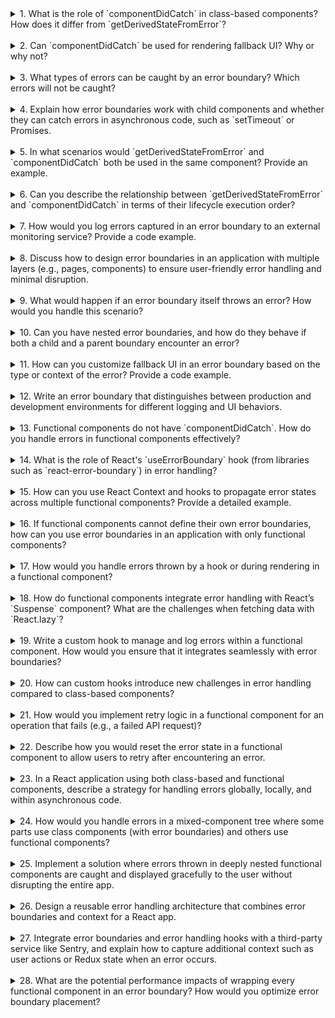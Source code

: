 <details>

<summary>1. What is the role of `componentDidCatch` in class-based components? How does it differ from `getDerivedStateFromError`?</summary>

- **`componentDidCatch`** is used to catch JavaScript errors anywhere in the component tree, log the error details, and perform side effects like reporting the error to an external logging service.
- **`getDerivedStateFromError`** is a static method used to update the component's state after an error is thrown. It is specifically for rendering fallback UI.
- **Key Difference**: `componentDidCatch` is for logging and performing side effects, while `getDerivedStateFromError` is only for updating state to render fallback UI.

</details>  
</br>

<details>

<summary>2. Can `componentDidCatch` be used for rendering fallback UI? Why or why not?</summary>

- No, `componentDidCatch` cannot directly render fallback UI. It is a side-effect-only lifecycle method.
- To render fallback UI, you must update the component state using `getDerivedStateFromError` and conditionally render based on that state.

</details>  
</br>

<details>

<summary>3. What types of errors can be caught by an error boundary? Which errors will not be caught?</summary>

- **Caught Errors**:

  - Errors in the rendering phase (e.g., during `render()` or child component rendering).
  - Errors in lifecycle methods like `componentDidMount` or `componentDidUpdate`.
  - Errors in constructors or during reconciliation.

- **Not Caught**:
  - Errors in event handlers (use `try-catch` in event handlers).
  - Errors in asynchronous code like Promises or `setTimeout`.
  - Errors outside the React component tree (e.g., global or DOM errors).

</details>  
</br>

<details>

<summary>4. Explain how error boundaries work with child components and whether they can catch errors in asynchronous code, such as `setTimeout` or Promises.</summary>

- Error boundaries catch errors thrown in child components during rendering, lifecycle methods, and reconciliation.
- **Asynchronous Code**: Error boundaries do not catch errors in `setTimeout` or Promises directly because these errors occur outside the React rendering process. You must handle them using `try-catch` or by rejecting Promises with explicit error handling.

</details>  
</br>

<details>

<summary>5. In what scenarios would `getDerivedStateFromError` and `componentDidCatch` both be used in the same component? Provide an example.</summary>

- Use both when you want to:
  1. Update the UI to show a fallback (using `getDerivedStateFromError`).
  2. Log or handle the error (using `componentDidCatch`).

**Example**:

```jsx
class ErrorBoundary extends React.Component {
  state = { hasError: false };

  static getDerivedStateFromError(error) {
    return { hasError: true }; // Update state for fallback UI
  }

  componentDidCatch(error, errorInfo) {
    console.error("Logging error:", error, errorInfo); // Log error details
  }

  render() {
    if (this.state.hasError) {
      return <h1>Something went wrong.</h1>;
    }
    return this.props.children;
  }
}
```

</details>  
</br>

<details>

<summary>6. Can you describe the relationship between `getDerivedStateFromError` and `componentDidCatch` in terms of their lifecycle execution order?</summary>

- When an error occurs:
  1. React invokes `getDerivedStateFromError` first to update the state with error information.
  2. React then invokes `componentDidCatch` to perform side effects like logging.
- `getDerivedStateFromError` is static and synchronous, while `componentDidCatch` allows asynchronous side effects.

</details>  
</br>

<details>

<summary>7. How would you log errors captured in an error boundary to an external monitoring service? Provide a code example.</summary>

**Example**:

```jsx
import * as Sentry from "@sentry/react";

class ErrorBoundary extends React.Component {
  state = { hasError: false };

  static getDerivedStateFromError(error) {
    return { hasError: true };
  }

  componentDidCatch(error, errorInfo) {
    Sentry.captureException(error, { extra: errorInfo }); // Log error to Sentry
  }

  render() {
    if (this.state.hasError) {
      return <h1>Something went wrong.</h1>;
    }
    return this.props.children;
  }
}
```

</details>  
</br>

<details>

<summary>8. Discuss how to design error boundaries in an application with multiple layers (e.g., pages, components) to ensure user-friendly error handling and minimal disruption.</summary>

- Place **global error boundaries** at the root level to catch unhandled errors across the app.
- Add **localized error boundaries** for critical sections (e.g., feature modules, widgets) to isolate errors and allow unaffected parts to function.
- Provide user-friendly fallback UI tailored to the context of the error (e.g., reload buttons for a widget, navigation to a safe page).
- Use logging in all error boundaries to report errors for debugging.

**Example Structure**:

```jsx
<RootErrorBoundary>
  <Header />
  <PageErrorBoundary>
    <PageContent />
  </PageErrorBoundary>
  <Footer />
</RootErrorBoundary>
```

</details>  
</br>

<details>

<summary>9. What would happen if an error boundary itself throws an error? How would you handle this scenario?</summary>

- If an error boundary throws an error, React cannot recover, and the app crashes.
- To handle this:
  - Add a **fallback root-level error boundary** that wraps the entire app.
  - Test and isolate error boundaries to ensure they handle errors robustly.

**Example**:

```jsx
const FallbackRoot = ({ error }) => (
  <div>
    <h1>Critical error occurred</h1>
    <p>{error.message}</p>
  </div>
);

class RootErrorBoundary extends React.Component {
  state = { hasError: false, error: null };

  static getDerivedStateFromError(error) {
    return { hasError: true, error };
  }

  render() {
    if (this.state.hasError) {
      return <FallbackRoot error={this.state.error} />;
    }
    return this.props.children;
  }
}
```

</details>  
</br>

<details>

<summary>10. Can you have nested error boundaries, and how do they behave if both a child and a parent boundary encounter an error?</summary>

- Yes, you can have nested error boundaries.
- If both a child and parent error boundary encounter errors, the child boundary will handle its own error first, allowing the parent to continue functioning.
- If the child boundary fails or does not exist, the parent error boundary will catch the error.

**Example**:

```jsx
<ParentErrorBoundary>
  <ChildErrorBoundary>
    <ProblematicComponent />
  </ChildErrorBoundary>
</ParentErrorBoundary>
```

</details>  
</br>

<details>

<summary>11. How can you customize fallback UI in an error boundary based on the type or context of the error? Provide a code example.</summary>

- You can customize the fallback UI by inspecting the error object or additional context passed in `componentDidCatch`.

**Example**:

```jsx
class CustomErrorBoundary extends React.Component {
  state = { hasError: false, errorType: null };

  static getDerivedStateFromError(error) {
    return { hasError: true, errorType: error.type };
  }

  render() {
    if (this.state.hasError) {
      if (this.state.errorType === "NetworkError") {
        return <h1>Network error occurred. Please try again later.</h1>;
      }
      return <h1>Something went wrong.</h1>;
    }
    return this.props.children;
  }
}
```

</details>  
</br>

<details>

<summary>12. Write an error boundary that distinguishes between production and development environments for different logging and UI behaviors.</summary>

**Example**:

```jsx
class EnvironmentErrorBoundary extends React.Component {
  state = { hasError: false };

  static getDerivedStateFromError(error) {
    return { hasError: true };
  }

  componentDidCatch(error, errorInfo) {
    if (process.env.NODE_ENV === "production") {
      // Send error details to monitoring service
      console.log("Logging error in production:", error, errorInfo);
    } else {
      // Log error details to console in development
      console.error("Error in development:", error, errorInfo);
    }
  }

  render() {
    if (this.state.hasError) {
      return <h1>An error occurred.</h1>;
    }
    return this.props.children;
  }
}
```

</details>  
</br>

<details>

<summary>13. Functional components do not have `componentDidCatch`. How do you handle errors in functional components effectively?</summary>

- Use an error boundary implemented in a parent component (class-based or library-based).
- Use libraries like `react-error-boundary` to integrate error handling with functional components.
- Catch errors in hooks or event handlers using `try-catch`.

</details>  
</br>

<details>

<summary>14. What is the role of React's `useErrorBoundary` hook (from libraries such as `react-error-boundary`) in error handling?</summary>

- `useErrorBoundary` is a custom hook provided by libraries like `react-error-boundary` to simplify error handling in functional components.
- It provides methods like `resetErrorBoundary` to reset the error state and allows rendering fallback UI in a declarative way.

**Example**:

```jsx
import { useErrorBoundary } from "react-error-boundary";

function ChildComponent() {
  const { showBoundary } = useErrorBoundary();

  return (
    <button onClick={() => showBoundary(new Error("Test error"))}>
      Trigger Error
    </button>
  );
}
```

</details>  
</br>

<details>

<summary>15. How can you use React Context and hooks to propagate error states across multiple functional components? Provide a detailed example.</summary>

- Create a React Context to store error states.
- Use a custom hook to provide error handling logic.

**Example**:

```jsx
const ErrorContext = React.createContext();

export function ErrorProvider({ children }) {
  const [error, setError] = React.useState(null);

  const throwError = (err) => setError(err);
  const resetError = () => setError(null);

  return (
    <ErrorContext.Provider value={{ error, throwError, resetError }}>
      {children}
    </ErrorContext.Provider>
  );
}

export function useError() {
  return React.useContext(ErrorContext);
}
```

</details>  
</br>

<details>

<summary>16. If functional components cannot define their own error boundaries, how can you use error boundaries in an application with only functional components?</summary>

- Use class-based error boundaries as wrapper components around functional components.
- Alternatively, use libraries like `react-error-boundary` to implement error boundaries declaratively.

</details>  
</br>

<details>

<summary>17. How would you handle errors thrown by a hook or during rendering in a functional component?</summary>

- Wrap the functional component in an error boundary to catch rendering errors.
- Use `try-catch` to handle errors within hooks or async operations.

**Example in a hook**:

```jsx
function useSafeHook() {
  try {
    // Hook logic
  } catch (error) {
    console.error(error);
  }
}
```

</details>  
</br>

<details>

<summary>18. How do functional components integrate error handling with React’s `Suspense` component? What are the challenges when fetching data with `React.lazy`?</summary>

- **Integration**: Use `Suspense` to handle lazy loading of components. Wrap `Suspense` in an error boundary to catch errors.
- **Challenges**: If data fetching fails, you must combine error boundaries with fallback UI for graceful degradation.

</details>  
</br>

<details>

<summary>19. Write a custom hook to manage and log errors within a functional component. How would you ensure that it integrates seamlessly with error boundaries?</summary>

**Example**:

```jsx
function useErrorLogger() {
  const [error, setError] = React.useState(null);

  const logError = (err) => {
    console.error("Logging error:", err);
    setError(err);
  };

  return { error, logError };
}
```

</details>  
</br>

<details>

<summary>20. How can custom hooks introduce new challenges in error handling compared to class-based components?</summary>

- Hooks rely on the parent component or external boundaries for error handling.
- If a hook throws an error during rendering, it crashes the entire React tree unless an error boundary is present.

</details>  
</br>

<details>

<summary>21. How would you implement retry logic in a functional component for an operation that fails (e.g., a failed API request)?</summary>

- Use `useState` to track retries and `useEffect` to trigger retries.

**Example**:

```jsx
function useFetchWithRetry(url) {
  const [retries, setRetries] = React.useState(0);
  const [data, setData] = React.useState(null);

  React.useEffect(() => {
    fetch(url)
      .then((res) => res.json())
      .then(setData)
      .catch(() => setRetries((r) => r + 1));
  }, [url, retries]);

  return { data, retry: () => setRetries((r) => r + 1) };
}
```

</details>  
</br>

<details>

<summary>22. Describe how you would reset the error state in a functional component to allow users to retry after encountering an error.</summary>

- Use `useState` to manage error state and reset it on user action.

**Example**:

```jsx
function ErrorHandlingComponent() {
  const [error, setError] = React.useState(null);

  const handleRetry = () => setError(null);

  if (error) {
    return <button onClick={handleRetry}>Retry</button>;
  }

  return <div>Component Content</div>;
}
```

</details>  
</br>

<details>

<summary>23. In a React application using both class-based and functional components, describe a strategy for handling errors globally, locally, and within asynchronous code.</summary>

- Use a global error boundary at the root for unhandled errors.
- Add localized boundaries for critical sections.
- Handle async errors with `try-catch` and custom error handling hooks.

</details>  
</br>

<details>

<summary>24. How would you handle errors in a mixed-component tree where some parts use class components (with error boundaries) and others use functional components?</summary>

- Wrap both types of components with class-based error boundaries or use library-based solutions like `react-error-boundary` to create reusable boundaries.

</details>  
</br>

<details>

<summary>25. Implement a solution where errors thrown in deeply nested functional components are caught and displayed gracefully to the user without disrupting the entire app.</summary>

- Wrap the entire component tree or critical sections with an error boundary and use context to manage error propagation.

</details>  
</br>

<details>

<summary>26. Design a reusable error handling architecture that combines error boundaries and context for a React app.</summary>

- Use React Context to store and propagate error states.
- Combine error boundaries to isolate rendering errors from async error propagation via Context.

</details>  
</br>

<details>

<summary>27. Integrate error boundaries and error handling hooks with a third-party service like Sentry, and explain how to capture additional context such as user actions or Redux state when an error occurs.</summary>

- Use `componentDidCatch` to log error details to Sentry.
- Capture Redux state or user actions as additional context using Sentry’s API.

</details>  
</br>

<details>

<summary>28. What are the potential performance impacts of wrapping every functional component in an error boundary? How would you optimize error boundary placement?</summary>

- Wrapping every component in an error boundary may increase rendering overhead and memory usage.
- Optimize by placing boundaries at logical boundaries (e.g., pages, widgets) instead of every component.

</details>  
</br>
